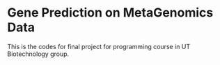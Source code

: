# Gene Prediction on MetaGenomics Data
This is the codes for final project for programming course in UT Biotechnology group.
